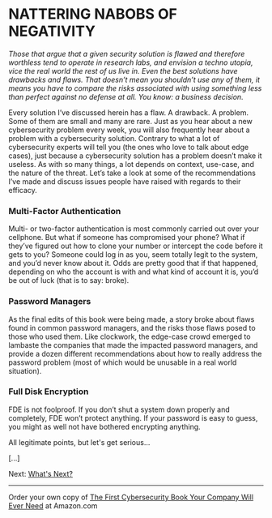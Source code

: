 # NATTERING NABOBS OF NEGATIVITY

*Those that argue that a given security solution is flawed and therefore worthless tend to operate in research labs, and envision a techno utopia, vice the real world the rest of us live in. Even the best solutions have drawbacks and flaws. That doesn’t mean you shouldn’t use any of them, it means you have to compare the risks associated with using something less than perfect against no defense at all. You know: a business decision.*

Every solution I’ve discussed herein has a flaw. A drawback. A problem. Some of them are small and many are rare. Just as you hear about a new cybersecurity problem every week, you will also frequently hear about a problem with a cybersecurity solution. Contrary to what a lot of cybersecurity experts will tell you (the ones who love to talk about edge cases), just because a cybersecurity solution has a problem doesn’t make it useless. As with so many things, a lot depends on context, use-case, and the nature of the threat. Let’s take a look at some of the recommendations I’ve made and discuss issues people have raised with regards to their efficacy.

### Multi-Factor Authentication

Multi- or two-factor authentication is most commonly carried out over your cellphone. But what if someone has compromised your phone? What if they’ve figured out how to clone your number or intercept the code before it gets to you?  Someone could log in as you, seem totally legit to the system, and you’d never know about it. Odds are pretty good that if that happened, depending on who the account is with and what kind of account it is, you’d be out of luck (that is to say: broke).

### Password Managers

As the final edits of this book were being made, a story broke about flaws found in common password managers, and the risks those flaws posed to those who used them.  Like clockwork, the edge-case crowd emerged to lambaste the companies that made the impacted password managers, and provide a dozen different recommendations about how to really address the password problem (most of which would be unusable in a real world situation). 

### Full Disk Encryption

FDE is not foolproof. If you don’t shut a system down properly and completely, FDE won’t protect anything. If your password is easy to guess, you might as well not have bothered encrypting anything. 

All legitimate points, but let's get serious... 

[...]

Next: [What's Next?](/Next.md)

---

Order your own copy of [The First Cybersecurity Book Your Company Will Ever Need](https://www.amazon.com/dp/B07S1RMRY1) at Amazon.com

